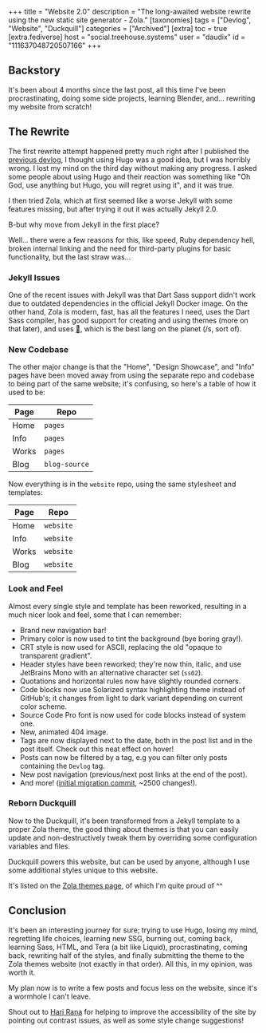 +++
title = "Website 2.0"
description = "The long-awaited website rewrite using the new static site generator - Zola."
[taxonomies]
tags = ["Devlog", "Website", "Duckquill"]
categories = ["Archived"]
[extra]
toc = true
[extra.fediverse]
host = "social.treehouse.systems"
user = "daudix"
id = "111637048720507166"
+++

## Backstory

It's been about 4 months since the last post, all this time I've been procrastinating, doing some side projects, learning Blender, and... rewriting my website from scratch!

## The Rewrite

The first rewrite attempt happened pretty much right after I published the [previous devlog](@/blog/2023-08-13-site-and-blog-devlog/index.md), I thought using Hugo was a good idea, but I was horribly wrong. I lost my mind on the third day without making any progress. I asked some people about using Hugo and their reaction was something like "Oh God, use anything but Hugo, you will regret using it", and it was true.

I then tried Zola, which at first seemed like a worse Jekyll with some features missing, but after trying it out it was actually Jekyll 2.0.

B-but why move from Jekyll in the first place?

Well... there were a few reasons for this, like speed, Ruby dependency hell, broken internal linking and the need for third-party plugins for basic functionality, but the last straw was...

### Jekyll Issues

One of the recent issues with Jekyll was that Dart Sass support didn't work due to outdated dependencies in the official Jekyll Docker image. On the other hand, Zola is modern, fast, has all the features I need, uses the Dart Sass compiler, has good support for creating and using themes (more on that later), and uses <abbr title="Rust">🦀</abbr>, which is the best lang on the planet (/s, sort of).

### New Codebase

The other major change is that the "Home", "Design Showcase", and "Info" pages have been moved away from using the separate repo and codebase to being part of the same website; it's confusing, so here's a table of how it used to be:

| Page  | Repo          |
| ----- | ------------- |
| Home  | `pages`       |
| Info  | `pages`       |
| Works | `pages`       |
| Blog  | `blog-source` |

Now everything is in the `website` repo, using the same stylesheet and templates:

| Page  | Repo      |
| ----- | --------- |
| Home  | `website` |
| Info  | `website` |
| Works | `website` |
| Blog  | `website` |

### Look and Feel

Almost every single style and template has been reworked, resulting in a much nicer look and feel, some that I can remember:

- Brand new navigation bar!
- Primary color is now used to tint the background (bye boring gray!).
- CRT style is now used for ASCII, replacing the old "opaque to transparent gradient".
- Header styles have been reworked; they're now thin, italic, and use JetBrains Mono with an alternative character set (`ss02`).
- Quotations and horizontal rules now have slightly rounded corners.
- Code blocks now use Solarized syntax highlighting theme instead of GitHub's; it changes from light to dark variant depending on current color scheme.
- Source Code Pro font is now used for code blocks instead of system one.
- New, animated 404 image.
- Tags are now displayed next to the date, both in the post list and in the post itself. Check out this neat effect on hover!
- Posts can now be filtered by a tag, e.g you can filter only posts containing the `Devlog` tag.
- New post navigation (previous/next post links at the end of the post).
- And more! ([initial migration commit](https://codeberg.org/daudix/pages/commit/0323f9658345ec5f254e24b4385c31ebe9a69f15), ~2500 changes!).

### Reborn Duckquill

Now to the Duckquill, it's been transformed from a Jekyll template to a proper Zola theme, the good thing about themes is that you can easily update and non-destructively tweak them by overriding some configuration variables and files.

Duckquill powers this website, but can be used by anyone, although I use some additional styles unique to this website.

It's listed on the [Zola themes page](https://www.getzola.org/themes/duckquill/), of which I'm quite proud of ^^

## Conclusion

It's been an interesting journey for sure; trying to use Hugo, losing my mind, regretting life choices, learning new SSG, burning out, coming back, learning Sass, HTML, and Tera (a bit like Liquid), procrastinating, coming back, rewriting half of the styles, and finally submitting the theme to the Zola themes website (not exactly in that order). All this, in my opinion, was worth it.

My plan now is to write a few posts and focus less on the website, since it's a wormhole I can't leave.

Shout out to [Hari Rana](https://tesk.page) for helping to improve the accessibility of the site by pointing out contrast issues, as well as some style change suggestions!
